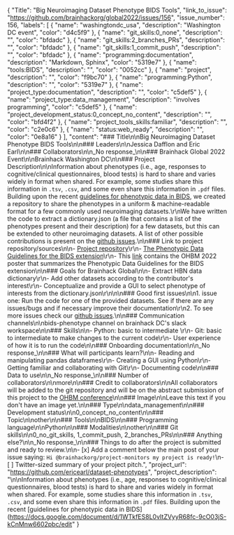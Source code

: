 {
  "Title": "Big Neuroimaging Dataset Phenotype BIDS Tools",
  "link_to_issue": "https://github.com/brainhackorg/global2022/issues/156",
  "issue_number": 156,
  "labels": [
    {
      "name": "washingtondc_usa",
      "description": "Washington DC event",
      "color": "d4c5f9"
    },
    {
      "name": "git_skills:0_none",
      "description": "",
      "color": "bfdadc"
    },
    {
      "name": "git_skills:2_branches_PRs",
      "description": "",
      "color": "bfdadc"
    },
    {
      "name": "git_skills:1_commit_push",
      "description": "",
      "color": "bfdadc"
    },
    {
      "name": "programming:documentation",
      "description": "Markdown, Sphinx",
      "color": "5319e7"
    },
    {
      "name": "tools:BIDS",
      "description": "",
      "color": "0052cc"
    },
    {
      "name": "project",
      "description": "",
      "color": "f9bc70"
    },
    {
      "name": "programming:Python",
      "description": "",
      "color": "5319e7"
    },
    {
      "name": "project_type:documentation",
      "description": "",
      "color": "c5def5"
    },
    {
      "name": "project_type:data_management",
      "description": "involves programming",
      "color": "c5def5"
    },
    {
      "name": "project_development_status:0_concept_no_content",
      "description": "",
      "color": "bfd4f2"
    },
    {
      "name": "project_tools_skills:familiar",
      "description": "",
      "color": "c2e0c6"
    },
    {
      "name": "status:web_ready",
      "description": "",
      "color": "0e8a16"
    }
  ],
  "content": "### Title\n\nBig Neuroimaging Dataset Phenotype BIDS Tools\n\n### Leaders\n\nJessica Dafflon and Eric Earl\n\n### Collaborators\n\n_No response_\n\n### Brainhack Global 2022 Event\n\nBrainhack Washington DC\n\n### Project Description\n\nInformation about phenotypes (i.e., age, responses to cognitive/clinical questionnaires, blood tests) is hard to share and varies widely in format when shared. For example, some studies share this information in `.tsv`, `.csv`, and some even share this information in `.pdf` files. Building upon the recent [guidelines for phenotypic data in BIDS](https://docs.google.com/document/d/1WTkfES8L0vItZVyyR68fc-9cO03jS-kCnMnw6602pbc/edit#heading=h.4k1noo90gelw), we created a repository to share the phenotypes in a uniform & machine-readable format for a few commonly used neuroimaging datasets.\r\nWe have written the code to extract a dictionary.json (a file that contains a list of the phenotypes present and their description) for a few datasets, but this can be extended to other neuroimaging datasets. A list of other possible contributions is present on the [github issues](https://github.com/ericearl/dataset-phenotypes/issues).\n\n### Link to project repository/sources\n\n- [Project repository](https://github.com/ericearl/dataset-phenotypes)\r\n- [The Phenotypic Data Guidelines for the BIDS extension](https://docs.google.com/document/d/1WTkfES8L0vItZVyyR68fc-9cO03jS-kCnMnw6602pbc/edit#heading=h.gjdgxs)\r\n- This [link](https://osf.io/35sxv/) contains the OHBM 2022 poster that summarizes the Phenotypic Data Guidelines for the BIDS extension\n\n### Goals for Brainhack Global\n\n- Extract HBN data dictionary\r\n- Add other datasets according to the contributor's interest\r\n- Conceptualize and provide a GUI to select phenotype of interests from the dictionary.json\r\n\n\n### Good first issues\n\n1. issue one: Run the code for one of the provided datasets. See if there are any issues/bugs and if necessary improve their documentation\r\n2. To see more issues check our [github issues](https://github.com/ericearl/dataset-phenotypes/issues).\n\n### Communication channels\n\nbids-phenotype channel on brainhack DC's slack workspace\n\n### Skills\n\n- Python: basic to intermediate \r\n- Git: basic to intermediate to make changes to the current code\r\n- User experience of how it is to run the code\n\n### Onboarding documentation\n\n_No response_\n\n### What will participants learn?\n\n- Reading and manipulating pandas dataframes\r\n- Creating a GUI using Python\r\n- Getting familiar and collaborating with Git\r\n- Documenting code\n\n### Data to use\n\n_No response_\n\n### Number of collaborators\n\nmore\n\n### Credit to collaborators\n\nAll collaborators will be added to the git repository and will be on the abstract submission of this project to the [OHBM conference](https://www.humanbrainmapping.org/i4a/pages/index.cfm?pageid=4114)\n\n### Image\n\nLeave this text if you don't have an image yet.\n\n### Type\n\ndata_management\n\n### Development status\n\n0_concept_no_content\n\n### Topic\n\nother\n\n### Tools\n\nBIDS\n\n### Programming language\n\nPython\n\n### Modalities\n\nother\n\n### Git skills\n\n0_no_git_skills, 1_commit_push, 2_branches_PRs\n\n### Anything else?\n\n_No response_\n\n### Things to do after the project is submitted and ready to review.\n\n- [x] Add a comment below the main post of your issue saying: `Hi @brainhackorg/project-monitors my project is ready!`\n- [ ] Twitter-sized summary of your project pitch.",
  "project_url": "https://github.com/ericearl/dataset-phenotypes",
  "project_description": "\n\nInformation about phenotypes (i.e., age, responses to cognitive/clinical questionnaires, blood tests) is hard to share and varies widely in format when shared. For example, some studies share this information in `.tsv`, `.csv`, and some even share this information in `.pdf` files. Building upon the recent [guidelines for phenotypic data in BIDS](https://docs.google.com/document/d/1WTkfES8L0vItZVyyR68fc-9cO03jS-kCnMnw6602pbc/edit"
}
